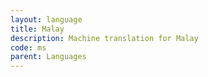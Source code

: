```yaml
---
layout: language
title: Malay
description: Machine translation for Malay
code: ms
parent: Languages
---
```

